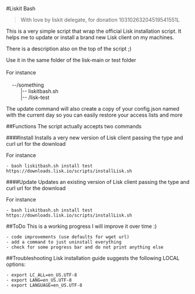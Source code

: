 #Liskit Bash
> With love by liskit delegate, for donation 10310263204519541551L

This is a very simple script that wrap the official Lisk installation script.
It helps me to update or install a brand new Lisk client on my machines.

There is a description also on the top of the script ;)

Use it in the same folder of the lisk-main or test folder<br><br>
For instance<br><br>
&nbsp;&nbsp;&nbsp;&nbsp;--/something<br>
&nbsp;&nbsp;&nbsp;&nbsp;&nbsp;&nbsp;&nbsp;&nbsp;&nbsp;&nbsp;|-- liskitbash.sh<br>
&nbsp;&nbsp;&nbsp;&nbsp;&nbsp;&nbsp;&nbsp;&nbsp;&nbsp;&nbsp;|-- /lisk-test

The update command will also create a copy of your config.json named with the current day so you can easily restore your access lists and more

##Functions
The script actually accepts two commands

####Install
Installs a very new version of Lisk client passing the type and curl url for the download

For instance

    - bash liskitbash.sh install test https://downloads.lisk.io/scripts/installLisk.sh

####Update
Updates an existing version of Lisk client passing the type and curl url for the download

For instance

    - bash liskitbash.sh install test https://downloads.lisk.io/scripts/installLisk.sh

##ToDo
This is a working progress I will improve it over time :)

    - code improvements (use defaults for wget url)
    - add a command to just uninstall everything
    - check for some progress bar and do not print anything else

##Troubleshooting
Lisk installation guide suggests the following LOCAL options:

    - export LC_ALL=en_US.UTF-8
    - export LANG=en_US.UTF-8
    - export LANGUAGE=en_US.UTF-8
